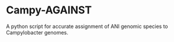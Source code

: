 # Campy-AGAINST
A python script for accurate assignment of ANI genomic species to Campylobacter genomes. 
